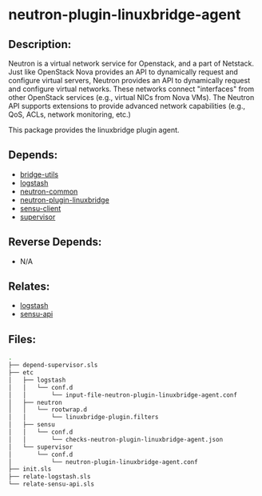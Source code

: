 # neutron-plugin-linuxbridge-agent

## Description:

Neutron is a virtual network service for Openstack, and a part of Netstack. Just like OpenStack Nova provides an API to dynamically request and configure virtual servers, Neutron provides an API to dynamically request and configure virtual networks. These networks connect "interfaces" from other OpenStack services (e.g., virtual NICs from Nova VMs). The Neutron API supports extensions to provide advanced network capabilities (e.g., QoS, ACLs, network monitoring, etc.)

This package provides the linuxbridge plugin agent.

## Depends:

  -  [bridge-utils](/salt/bridge-utils)
  -  [logstash](/salt/logstash)
  -  [neutron-common](/salt/neutron-common)
  -  [neutron-plugin-linuxbridge](/salt/neutron-plugin-linuxbridge)
  -  [sensu-client](/salt/sensu-client)
  -  [supervisor](/salt/supervisor)

## Reverse Depends:

  -  N/A

## Relates:

  -  [logstash](/salt/logstash)
  -  [sensu-api](/salt/sensu-api)

## Files:

```bash
.
├── depend-supervisor.sls
├── etc
│   ├── logstash
│   │   └── conf.d
│   │       └── input-file-neutron-plugin-linuxbridge-agent.conf
│   ├── neutron
│   │   └── rootwrap.d
│   │       └── linuxbridge-plugin.filters
│   ├── sensu
│   │   └── conf.d
│   │       └── checks-neutron-plugin-linuxbridge-agent.json
│   └── supervisor
│       └── conf.d
│           └── neutron-plugin-linuxbridge-agent.conf
├── init.sls
├── relate-logstash.sls
└── relate-sensu-api.sls
```
